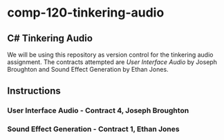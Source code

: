 # comp-120-tinkering-audio

## C# Tinkering Audio
We will be using this repository as version control for the tinkering audio assignment. The contracts attempted are _User Interface Audio_ by Joseph Broughton and Sound Effect Generation by Ethan Jones.


## Instructions

### User Interface Audio - Contract 4, Joseph Broughton
### Sound Effect Generation - Contract 1, Ethan Jones
